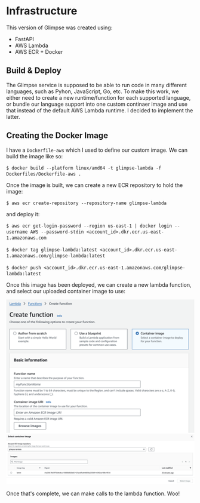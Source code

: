 # Infrastructure

This version of Glimpse was created using:

- FastAPI
- AWS Lambda
- AWS ECR + Docker

## Build & Deploy

The Glimpse service is supposed to be able to run code in many different languages, such as Pyhon, JavaScript, Go, etc. To make this work, we either need to create a new runtime/function for each supported language, or bundle our language support into one custom continaer image and use that instead of the default AWS Lambda runtime. I decided to implement the latter.

## Creating the Docker Image

I have a `Dockerfile-aws` which I used to define our custom image. We can build the image like so:

```
$ docker build --platform linux/amd64 -t glimpse-lambda -f Dockerfiles/Dockerfile-aws .
```

Once the image is built, we can create a new ECR repository to hold the image:

```
$ aws ecr create-repository --repository-name glimpse-lambda
```

and deploy it:

```
$ aws ecr get-login-password --region us-east-1 | docker login --username AWS --password-stdin <account_id>.dkr.ecr.us-east-1.amazonaws.com

$ docker tag glimpse-lambda:latest <account_id>.dkr.ecr.us-east-1.amazonaws.com/glimpse-lambda:latest

$ docker push <account_id>.dkr.ecr.us-east-1.amazonaws.com/glimpse-lambda:latest
```

Once this image has been deployed, we can create a new lambda function, and select our uploaded container image to use:

<img src="images/Screenshot 2024-10-23 at 12.49.03 PM.png" />

<img src="images/Screenshot 2024-10-23 at 12.49.54 PM.png" />

Once that's complete, we can make calls to the lambda function. Woo!
